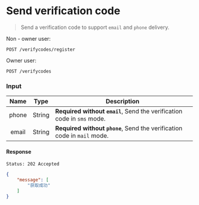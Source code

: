 # Send verification code

> Send a verification code to support `email` and `phone` delivery.

Non - owner user:

```
POST /verifycodes/register
```

Owner user:

```
POST /verifycodes
```

### Input

| Name | Type | Description |
|:----:|:----:|----|
| phone | String | **Required without `email`**, Send the verification code in `sms` mode. |
| email | String | **Required without `phone`**, Send the verification code in `mail` mode. |

#### Response

```
Status: 202 Accepted
```
```json
{
    "message": [
        "获取成功"
    ]
}
```